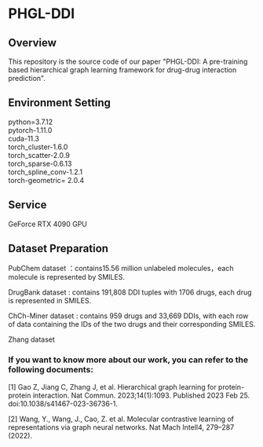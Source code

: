# PHGL-DDI
## Overview
This repository is the source code of our paper "PHGL-DDI: A pre-training based hierarchical graph learning framework for drug-drug interaction prediction".

## Environment Setting
python=3.7.12
<br> pytorch-1.11.0
<br> cuda-11.3
<br> torch_cluster-1.6.0
<br> torch_scatter-2.0.9
<br> torch_sparse-0.6.13
<br> torch_spline_conv-1.2.1
<br> torch-geometric= 2.0.4

## Service
GeForce RTX 4090 GPU

## Dataset Preparation
PubChem dataset ：contains15.56 million unlabeled molecules，each molecule is represented by SMILES. 

DrugBank dataset : contains 191,808 DDI tuples with 1706 drugs, each drug is represented in SMILES.

ChCh-Miner dataset : contains 959 drugs and 33,669 DDIs, with each row of data containing the IDs of the two drugs and their corresponding SMILES.

Zhang dataset

### If you want to know more about our work, you can refer to the following documents:

[1] Gao Z, Jiang C, Zhang J, et al. Hierarchical graph learning for protein-protein interaction. Nat Commun. 2023;14(1):1093. Published 2023 Feb 25. doi:10.1038/s41467-023-36736-1.

[2] Wang, Y., Wang, J., Cao, Z. et al. Molecular contrastive learning of representations via graph neural networks. Nat Mach Intell4, 279–287 (2022).

